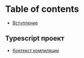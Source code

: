 # Table of contents

* [Вступление](README.md)

## Typescript проект

* [Контекст компиляции](typescript-proekt/kontekst-kompilyacii.md)

